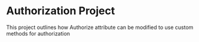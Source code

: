 # Authorization Project

This project outlines how Authorize attribute can be modified to use custom methods for authorization